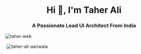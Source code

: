 <h1 align="center">Hi 👋, I'm Taher Ali</h1>
<h3 align="center">A Passionate Lead UI Architect From India</h3>

<p align="left"> <img src="https://komarev.com/ghpvc/?username=taher-web&label=Profile%20views&color=0e75b6&style=flat" alt="taher-web" /> </p>

<p>&nbsp;<img align="center" src="https://github-readme-stats.vercel.app/api?username=taher-ali-aariwala&show_icons=true&locale=en" alt="taher-ali-aariwala" /></p>
